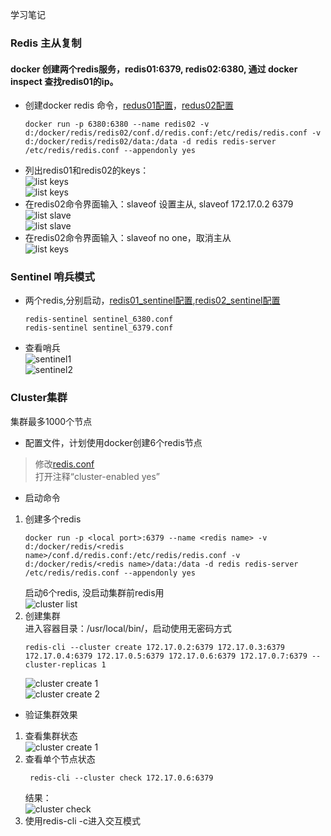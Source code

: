 学习笔记


### Redis 主从复制  
#### docker 创建两个redis服务，redis01:6379, redis02:6380, 通过 docker inspect <container id> 查找redis01的ip。  
- 创建docker redis 命令，[redus01配置](https://github.com/jmwasky/JAVA-000/blob/main/Week_12/redis/config/redis01_6379.conf)，[redus02配置](https://github.com/jmwasky/JAVA-000/blob/main/Week_12/redis/config/redis01_6380.conf)  
  ```shell script
  docker run -p 6380:6380 --name redis02 -v d:/docker/redis/redis02/conf.d/redis.conf:/etc/redis/redis.conf -v d:/docker/redis/redis02/data:/data -d redis redis-server /etc/redis/redis.conf --appendonly yes
  ```
- 列出redis01和redis02的keys：  
![list keys](https://github.com/jmwasky/JAVA-000/blob/main/Week_12/redis/imges/Redis01-01.png)   
![list keys](https://github.com/jmwasky/JAVA-000/blob/main/Week_12/redis/imges/Redis01-02.png)
- 在redis02命令界面输入：slaveof <masterIp> <masterPort> 设置主从, slaveof 172.17.0.2 6379    
![list slave](https://github.com/jmwasky/JAVA-000/blob/main/Week_12/redis/imges/Redis01-02-slaveof-info.png)    
![list slave](https://github.com/jmwasky/JAVA-000/blob/main/Week_12/redis/imges/Redis02-02-slaveof-info.png)  
- 在redis02命令界面输入：slaveof no one，取消主从  
![list keys](https://github.com/jmwasky/JAVA-000/blob/main/Week_12/redis/imges/Redis02-03-slaveof-no-one.png)
### Sentinel 哨兵模式
- 两个redis,分别启动，[redis01_sentinel配置](https://github.com/jmwasky/JAVA-000/blob/main/Week_12/redis/config/sentinel_6379.conf),[redis02_sentinel配置](https://github.com/jmwasky/JAVA-000/blob/main/Week_12/redis/config/sentinel_6380.conf)  
  ```shell script
  redis-sentinel sentinel_6380.conf
  redis-sentinel sentinel_6379.conf
  ``` 
- 查看哨兵  
![sentinel1](https://github.com/jmwasky/JAVA-000/blob/main/Week_12/redis/imges/Redis01-sentinel-info.png)  
![sentinel2](https://github.com/jmwasky/JAVA-000/blob/main/Week_12/redis/imges/Redis02-sentinel-info.png)
### Cluster集群  
集群最多1000个节点
- 配置文件，计划使用docker创建6个redis节点    
> 修改[redis.conf](https://github.com/jmwasky/JAVA-000/blob/main/Week_12/redis/config/redis.conf)  
> 打开注释“cluster-enabled yes”
- 启动命令
1. 创建多个redis  
    ```shell script
    docker run -p <local port>:6379 --name <redis name> -v d:/docker/redis/<redis name>/conf.d/redis.conf:/etc/redis/redis.conf -v d:/docker/redis/<redis name>/data:/data -d redis redis-server /etc/redis/redis.conf --appendonly yes
    ```
   启动6个redis, 没启动集群前redis用  
   ![cluster list](https://github.com/jmwasky/JAVA-000/blob/main/Week_12/redis/images/Cluster_start.png)  
2. 创建集群  
   进入容器目录：/usr/local/bin/，启动使用无密码方式  
    ```shell script
    redis-cli --cluster create 172.17.0.2:6379 172.17.0.3:6379 172.17.0.4:6379 172.17.0.5:6379 172.17.0.6:6379 172.17.0.7:6379 --cluster-replicas 1
    ```
   ![cluster create 1](https://github.com/jmwasky/JAVA-000/blob/main/Week_12/redis/images/Cluster_create_1.png)   
   ![cluster create 2](https://github.com/jmwasky/JAVA-000/blob/main/Week_12/redis/images/Cluster_create_2.png)  
- 验证集群效果  
1. 查看集群状态  
  ![cluster create 1](https://github.com/jmwasky/JAVA-000/blob/main/Week_12/redis/images/Cluster_info.png)
2. 查看单个节点状态
   ```shell script
    redis-cli --cluster check 172.17.0.6:6379
   ```
   结果：  
   ![cluster check](https://github.com/jmwasky/JAVA-000/blob/main/Week_12/redis/images/Cluster_create.png)  
3. 使用redis-cli -c进入交互模式